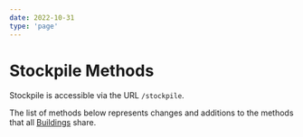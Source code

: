 ```yaml
---
date: 2022-10-31
type: 'page'
---
```


# Stockpile Methods

Stockpile is accessible via the URL `/stockpile`.

The list of methods below represents changes and additions to the methods that all [Buildings](/api/Buildings) share.
